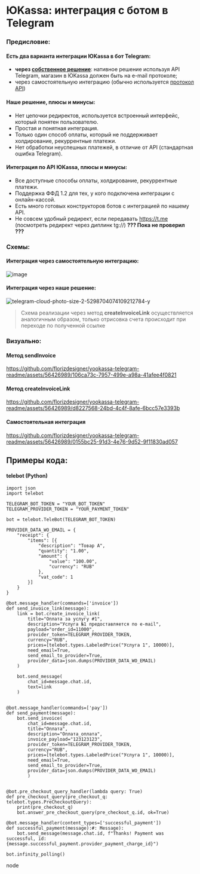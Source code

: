# ЮKassa: интеграция с ботом в Telegram
### Предисловие:
#### Есть два варианта интеграции ЮKassa в бот Telegram: 
* **через [собственное решение](https://yookassa.ru/docs/support/payments/onboarding/integration/cms-module/telegram)**: нативное решение используя API Telegram, магазин в ЮKassa должен быть на e-mail протоколе;
* через самостоятельную интеграцию (обычно используется [протокол API](https://yookassa.ru/developers/payment-acceptance/getting-started/quick-start))

#### Наше решение, плюсы и минусы:
* Нет цепочки редиректов, используется встроенный интерфейс, который понятен пользователю.
* Простая и понятная интеграция.
* Только один способ оплаты, который не поддерживает холдирование, рекуррентные платежи.
* Нет обработки неуспешных платежей, в отличие от API (стандартная ошибка Telegram).

#### Интеграция по API ЮKassa, плюсы и минусы:
* Все доступные способы оплаты, холдирование, рекуррентные платежи.
* Поддержка ФФД 1.2 для тех, у кого подключена интеграции с онлайн-кассой.
* Есть много готовых конструкторов ботов с интеграцией по нашему API.
* Не совсем удобный редирект, если передавать https://t.me (посмотреть редирект через диплинк tg://) **??? Пока не проверил ???**

### Схемы:
#### Интеграция через самостоятельную интеграцию:
![image](https://github.com/florizdesigner/yookassa-telegram-readme/assets/56426989/eeef7c20-4119-4a70-8a9b-ebeb04e751ba)

#### Интеграция через наше решение:
![telegram-cloud-photo-size-2-5298704074109212784-y](https://github.com/florizdesigner/yookassa-telegram-readme/assets/56426989/46f6c325-a5a1-4361-bac6-710b4060fa8c)
> Схема реализации через метод **createInvoiceLink** осуществляется аналогичным образом, только отрисовка счета происходит при переходе по полученной ссылке

### Визуально:
#### Метод sendInvoice
https://github.com/florizdesigner/yookassa-telegram-readme/assets/56426989/106ca73c-7957-499e-a98a-41afee4f0821

#### Метод createInvoiceLink
https://github.com/florizdesigner/yookassa-telegram-readme/assets/56426989/d8227568-24bd-4c4f-8afe-6bcc57e3393b

#### Самостоятельная интеграция
https://github.com/florizdesigner/yookassa-telegram-readme/assets/56426989/0155bc25-91d3-4e76-9d52-9f11830ad057

## Примеры кода:

#### telebot (Python)
```
import json
import telebot

TELEGRAM_BOT_TOKEN = "YOUR_BOT_TOKEN"
TELEGRAM_PROVIDER_TOKEN = "YOUR_PAYMENT_TOKEN"

bot = telebot.TeleBot(TELEGRAM_BOT_TOKEN)

PROVIDER_DATA_WO_EMAIL = {
    "receipt": {
        "items": [{
            "description": "Товар А",
            "quantity": "1.00",
            "amount": {
                "value": "100.00",
                "currency": "RUB"
            },
            "vat_code": 1
        }]
    }
}

@bot.message_handler(commands=['invoice'])
def send_invoice_link(message):
    link = bot.create_invoice_link(
        title="Оплата за услугу #1",
        description="Услуга №1 предоставляется по e-mail",
        payload="order_id=11000",
        provider_token=TELEGRAM_PROVIDER_TOKEN,
        currency="RUB",
        prices=[telebot.types.LabeledPrice("Услуга 1", 10000)],
        need_email=True, 
        send_email_to_provider=True,
        provider_data=json.dumps(PROVIDER_DATA_WO_EMAIL)
    )

    bot.send_message(
        chat_id=message.chat.id,
        text=link
    )


@bot.message_handler(commands=['pay'])
def send_payment(message):
    bot.send_invoice(
        chat_id=message.chat.id,
        title="Оплата",
        description="Оплата_оплата",
        invoice_payload="123123123",
        provider_token=TELEGRAM_PROVIDER_TOKEN,
        currency="RUB",
        prices=[telebot.types.LabeledPrice("Услуга 1", 10000)],
        need_email=True, 
        send_email_to_provider=True,
        provider_data=json.dumps(PROVIDER_DATA_WO_EMAIL)
        )


@bot.pre_checkout_query_handler(lambda query: True)
def pre_checkout_query(pre_checkout_q: telebot.types.PreCheckoutQuery):
    print(pre_checkout_q)
    bot.answer_pre_checkout_query(pre_checkout_q.id, ok=True)

@bot.message_handler(content_types=['successful_payment'])
def successful_payment(message):#: Message):
    bot.send_message(message.chat.id, f"Thanks! Payment was successful, id: {message.successful_payment.provider_payment_charge_id}")

bot.infinity_polling()
```

node
